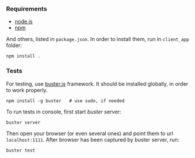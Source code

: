 ### Requirements

*   [node.js](http://nodejs.org/)
*   [npm](http://npmjs.org/)

And others, listed in `package.json`. In order to install them, run in `client_app` folder:

    npm install .

### Tests

For testing, use [buster.js](http://busterjs.org/) framework. It should be installed globally, in order to work properly.

    npm install -g buster   # use sudo, if needed

To run tests in console, first start *buster* server:
    
    buster server

Then open your browser (or even several ones) and point them to url `localhost:1111`. After browser has been captured by buster server, run:

    buster test

